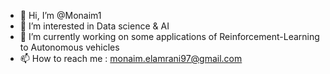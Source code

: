 - 👋 Hi, I’m @Monaim1
- 👀 I’m interested in Data science & AI
- 🌱 I’m currently working on some applications of Reinforcement-Learning to Autonomous vehicles
- 📫 How to reach me : monaim.elamrani97@gmail.com


